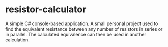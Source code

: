 # resistor-calculator
A simple C# console-based application. A small personal project used to find the equivalent resistance between any number of resistors in series or in parallel. The calculated equivalence can then be used in another calculation.
